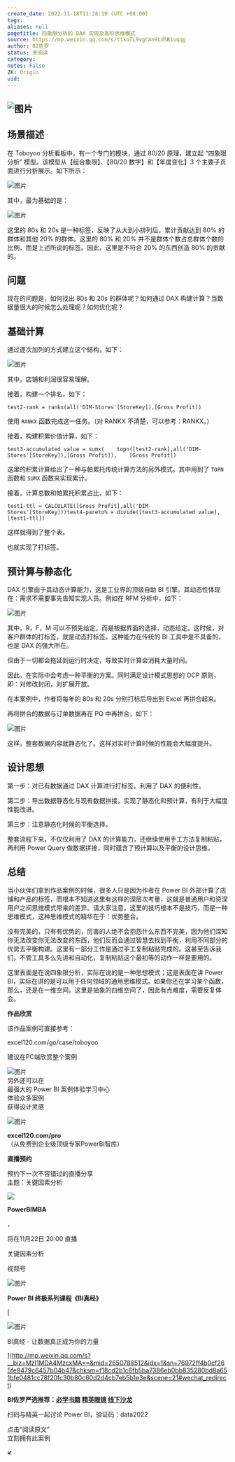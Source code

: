 ```yaml
---
create_date: 2022-11-18T11:28:19 (UTC +08:00)
tags: 
aliases: null
pagetitle: 四象限分析的 DAX 实现及高阶思维模式
source: https://mp.weixin.qq.com/s/ttkoTL9vgCAn9Ld5B1uqqg
author: BI佐罗
status: 未阅读
category: 
notes: False
ZK: Origin
uid: 
---
```


## ![图片](https://mmbiz.qpic.cn/mmbiz_png/09hv4Xua0LMAjDwBTzXmuvpgoTPDeWwBsvDw2T2zGaJ8mVoDR1yHohBdnP6K41ibeYJsXvC79KHMBGkL4NCCibzA/640?wx_fmt=png&wxfrom=5&wx_lazy=1&wx_co=1)

## 场景描述

在 Toboyoo 分析看板中，有一个专门的模块，通过 80/20 原理，建立起 “四象限分析” 模型。该模型从【组合象限】、【80/20 数字】和【年度变化】3 个主要子页面进行分析展示。如下所示：

![图片](https://mmbiz.qpic.cn/mmbiz_png/09hv4Xua0LOQlMBsOnLsSKbbUb2wUjtyZXmYegIz7K1m12uOAqCopDW9HqQ08ftkicocNqm264SdNKQL5EXbj8w/640?wx_fmt=png&wxfrom=5&wx_lazy=1&wx_co=1)

其中，最为基础的是：

![图片](https://mmbiz.qpic.cn/mmbiz_png/09hv4Xua0LOQlMBsOnLsSKbbUb2wUjtyU9PZGPemIn25HZpStibGeLricuIZ6Khpb9UJ6OjEVkKR3sIJKkXibesEw/640?wx_fmt=png&wxfrom=5&wx_lazy=1&wx_co=1)

这里的 80s 和 20s 是一种标签，反映了从大到小排列后，累计贡献达到 80% 的群体和其他 20% 的群体。这里的 80% 和 20% 并不是群体个数占总群体个数的比例，而是上述所说的标签。因此，这里是不符合 20% 的东西创造 80% 的贡献的。

## 问题

现在的问题是，如何找出 80s 和 20s 的群体呢？如何通过 DAX 构建计算？当数据量很大的时候怎么处理呢？如何优化呢？

## 基础计算

通过逐次加列的方式建立这个结构，如下：

![图片](https://mmbiz.qpic.cn/mmbiz_png/09hv4Xua0LOQlMBsOnLsSKbbUb2wUjtyEcYvy2CcXc0m0ibnQxeYHXStW8EhkAWLo6KYXfpbsN9ofjy6xTKnHfg/640?wx_fmt=png&wxfrom=5&wx_lazy=1&wx_co=1)

其中，店铺和利润很容易理解。

接着，构建一个排名，如下：

```
test2-rank = rankx(all('DIM-Stores'[StoreKey]),[Gross Profit])
```

使用 `RANKX` 函数完成这一任务。（对 RANKX 不清楚，可以参考：RANKX。）

接着，构建积累价值计算，如下：

```
test3-accumulated value = sumx(    topn([test2-rank],all('DIM-Stores'[StoreKey]),[Gross Profit]),    [Gross Profit])
```

这里的积累计算给出了一种与帕累托传统计算方法的另外模式。其中用到了 `TOPN` 函数和 `SUMX` 函数来实现累计。

接着，计算总数和帕累托积累占比，如下：

```
test1-ttl = CALCULATE([Gross Profit],all('DIM-Stores'[StoreKey]))test4-pareto% = divide([test3-accumulated value],[test1-ttl])
```

这样就得到了整个表。

也就实现了打标签。

## 预计算与静态化

DAX 引擎由于其动态计算能力，这是工业界的顶级自助 BI 引擎。其动态性体现在：需求不需要事先告知实现人员。例如在 RFM 分析中，如下：

![图片](https://mmbiz.qpic.cn/mmbiz_png/09hv4Xua0LOQlMBsOnLsSKbbUb2wUjtyThLhp0PuiczjEjz171d19WLKciapkLl81l8VnFGs2vicn5s7KyKVrpOhg/640?wx_fmt=png&wxfrom=5&wx_lazy=1&wx_co=1)

其中，R，F，M 可以不预先给定，而是根据界面的选择，动态给定。这时候，对客户群体的打标签，就是动态打标签。这种能力在传统的 BI 工具中是不具备的，也是 DAX 的强大所在。

但由于一切都会拖延到运行时决定，导致实时计算会消耗大量时间。

因此，在实际中会考虑一种平衡的方案。同时满足设计模式思想的 OCP 原则，即：对修改封闭，对扩展开放。

在本案例中，作者将每年的 80s 和 20s 分别打标后导出到 Excel 再拼合起来。

再将拼合的数据与订单数据再在 PQ 中再拼合，如下：

![图片](https://mmbiz.qpic.cn/mmbiz_png/09hv4Xua0LOQlMBsOnLsSKbbUb2wUjty2MpVy8EBUiciaKyJKFBSlRZibLq0wZiaravBagM1GKCOBLa8WVf8MsCVfw/640?wx_fmt=png&wxfrom=5&wx_lazy=1&wx_co=1)

这样，整套数据内容就静态化了。这样对实时计算时候的性能会大幅度提升。

## 设计思想

第一步：对已有数据通过 DAX 计算进行打标签。利用了 DAX 的便利性。

第二步：导出数据静态化与现有数据拼接。实现了静态化和预计算，有利于大幅度性能改进。

第三步：注意静态化时候的平衡选择。

整套流程下来，不仅仅利用了 DAX 的计算能力，还继续使用手工方法复制粘贴，再利用 Power Query 做数据拼接，同时蕴含了预计算以及平衡的设计思维。

## 总结

当小伙伴们拿到作品案例的时候，很多人只是因为作者在 Power BI 外部计算了店铺和产品的标签，而根本不知道这里有这样的深层次考量，这就是普通用户和资深用户之间思维模式带来的差异。请大家注意，这里的技巧根本不是技巧，而是一种思维模式，这种思维模式的精华在于：优势整合。

没有完美的，只有有优势的，厉害的人绝不会抱怨什么东西不完美，因为他们深知你无法改变你无法改变的东西，他们反而会通过智慧去找到平衡，利用不同部分的优势去平衡构建。这里有一部分工作是通过手工复制粘贴完成的。这甚至告诉我们，不管工具多么先进和自动化，复制粘贴这个最初等的动作一样是要用的。

这里表面是在说四象限分析，实际在说的是一种思想模式；这是表面在讲 Power BI，实际在讲的是可以用于任何领域的通用思维模式。如果你还在学习某个函数，那么，还是在一维空间。这里是抽象的四维空间了，因此有点难度，需要反复体会。

**作品欣赏**

该作品案例可直接参考：

excel120.com/go/case/toboyoo

建议在PC端欣赏整个案例  

![图片](https://mmbiz.qpic.cn/mmbiz_png/09hv4Xua0LMAjDwBTzXmuvpgoTPDeWwB2JLtcFgEvRZhqdcHtmgQvv54NicToA86zTdoD9ouruTsdBTbKEQIlPg/640?wx_fmt=png&wxfrom=5&wx_lazy=1&wx_co=1)  
另外还可以在  
最强大的 Power BI 案例体验学习中心  
体验众多案例  
获得设计灵感

![图片](https://mmbiz.qpic.cn/mmbiz_gif/MfTd6rd9CyvNRMW8I9cvI1CK5gKiaYqg2veTn9t9dAe1GxYic7pAvgvRIKNFickConFyX8AvW2reAq8GchJI6aBpA/640?wx_fmt=gif&wxfrom=5&wx_lazy=1)

**excel120.com/pro**  
（从免费到企业级顶级专家PowerBI智库）

**直播预约**

预约下一次不容错过的直播分享  
主题：关键因素分析

![](https://wx.qlogo.cn/finderhead/Q3auHgzwzM4Rz9mYvEFH2tuPTpv0svaghGlMxxNNbNjkwBJCRr1RFw/0)

**PowerBIMBA**

，

将在11月22日 20:00 直播

关键因素分析

视频号

![图片](https://mmbiz.qpic.cn/mmbiz_png/09hv4Xua0LNhia5Pc4XC1Um7IYgQhGEoEC1yK05ibUFoPBYpcoAMvibuZh2BZaibMzULeDwNfSeQ0KHRcDUdX3FzVA/640?wx_fmt=png&wxfrom=5&wx_lazy=1&wx_co=1)

**Power BI 终极系列课程《BI真经》**

[

![图片](https://mmbiz.qpic.cn/mmbiz_jpg/09hv4Xua0LNBM1lxlQYHJBicic4CvPoRGLqHgdTZOr8goNRh0asDXA48mRDzc9zxW4UMQiayHwgDmx7mlt4cQxtjg/640?wx_fmt=jpeg&wxfrom=5&wx_lazy=1&wx_co=1)

BI真经 - 让数据真正成为你的力量





](http://mp.weixin.qq.com/s?__biz=MzI1MDA4MzcxMA==&mid=2650788512&idx=1&sn=76972ff4b0cf265fe9479c6457b04b47&chksm=f18cd2b1c6fb5ba7386eb0bb835280bd8a651bfe0481cc78f20fc30b80c60d2d4cb7eb5b1e3e&scene=21#wechat_redirect)

**BI佐罗严选推荐：[必学书籍](http://mp.weixin.qq.com/s?__biz=MzI1MDA4MzcxMA==&mid=2650796095&idx=1&sn=16377fdcb6da7fc03a68b6e92d840a23&chksm=f18cf02ec6fb7938daa266bcf8ef723ddf54abe6050126f77391e0d6d95b204eaf825b2831fb&scene=21#wechat_redirect) [精英眼镜](http://mp.weixin.qq.com/s?__biz=MzI1MDA4MzcxMA==&mid=2650796099&idx=1&sn=0e98a588f53c58b2ed3d890737b390dc&chksm=f18cf052c6fb7944fabc3564b8d5abc667348888a5384936c72b2710765d1ea8d22e6f6d5d8d&scene=21#wechat_redirect) [线下沙龙](http://mp.weixin.qq.com/s?__biz=MzI1MDA4MzcxMA==&mid=2650796587&idx=1&sn=9cfcda5211b6bb82bbe4dd468079bd01&chksm=f18cf23ac6fb7b2c7d50a34ad68a775e464e6269d9c83e675ab4d8027c667d3d4dcf09b1578d&scene=21#wechat_redirect)**

扫码与精英一起讨论 Power BI，验证码：data2022

点击“阅读原文”  
立刻拥有此案例

**↙**
